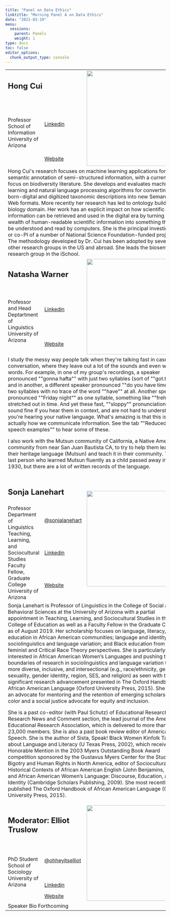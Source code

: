 ```yaml
---
title: "Panel on Data Ethics"
linktitle: "Morning Panel A on Data Ethics"
date: "2021-03-19"
menu:
  sessions:
    parent: Panels
    weight: 1
type: docs
toc: false
editor_options:
  chunk_output_type: console
---
```


<TABLE class="bio-table">

<!--- #################Speaker 1############## --->
<tr>
<td COLSPAN="2"><h2>Hong Cui</h2></td>
<td ROWSPAN="3"><img style="float: left;" src="/img/hong-cui.jpg" width="300" /></td>
</tr>
<tr>
<td ROWSPAN="2">Professor<br>School of Information<br>University of Arizona</li></td>
<td><i class="fab fa-linkedin"></i> <a href="https://www.linkedin.com/in/hong-cui-b9777018/" target="_blank" rel="noopener">Linkedin</a>
</td>
</tr>
<tr>
<td><i class="fa fa-link"></i> <a href="https://ischool.arizona.edu/people/hong-cui" target="_blank" rel="noopener">Website</a>
</td>
</tr>
<tr>
<td COLSPAN="3">
Hong Cui's research focuses on machine learning applications for semantic annotation of semi-structured information, with a current focus on biodiversity literature. She develops and evaluates machine learning and natural language processing algorithms for converting born-digital and digitized taxonomic descriptions into new Semantic Web formats. More recently her research has led to ontology building in biology domain. Her work has an explicit impact on how scientific information can be retrieved and used in the digital era by turning the wealth of human-readable scientific information into something that can be understood and read by computers. She is the principal investigator or co-PI of a number of National Science Foundation-funded projects. The methodology developed by Dr. Cui has been adopted by several other research groups in the US and abroad. She leads the biosemantics research group in the iSchool.
</td>
</tr>

<!--- #################Speaker 2############## --->
<tr>
<td COLSPAN="2"><h2>Natasha Warner</h2></td>
<td ROWSPAN="3"><img style="float: left;" src="/img/natasha-warner.jpg" width="300" /></td>
</tr>
<tr>
<td ROWSPAN="2">Professor and Head<br>Deptartment of Linguistics<br>University of Arizona</td>
<td><i class="fab fa-linkedin"></i> <a href=https://www.linkedin.com/in/natasha-warner-0a5050180/" target="_blank" rel="noopener">Linkedin</a>
</td>
</tr>
<tr>
<td><i class="fa fa-link"></i> <a href="https://nwarner.faculty.arizona.edu/" target="_blank" rel="noopener">Website</a>
</td>
</tr>
<tr>
<td COLSPAN="3">
I study the messy way people talk when they're talking fast in casual conversation, where they leave out a lot of the sounds and even whole words.  For example, in one of my group's recordings, a speaker pronounced ""gonna hafta"" with just two syllables (sort of ""got.tuh""), and in another, a different speaker pronounced ""do you have time"" as two syllables with no trace of the word ""have"" at all.  Another speaker pronounced ""Friday night"" as one syllable, something like ""freh..."" stretched out in time.  And yet these fast, ""sloppy"" pronunciations sound fine if you hear them in context, and are not hard to understand if you're hearing your native language.  What's amazing is that this is actually how we communicate information.  See the tab ""Reduced speech examples"" to hear some of these.

I also work with the Mutsun community of California, a Native American community from near San Juan Bautista CA, to try to help them learn their heritage language (Mutsun) and teach it in their community.  The last person who learned Mutsun fluently as a child passed away in 1930, but there are a lot of written records of the language.

</td>
</tr>

<!--- #################Speaker 3############## --->


<tr>
<td COLSPAN="2"><h2>Sonja Lanehart</h2></td>
<td ROWSPAN="4"><img style="float: left;" src="/img/sonja-lanehart.jpg" width="300" /></td>
</tr>
<tr>
<td ROWSPAN="3">Professor<br>
Department of Linguistics<br>
Teaching, Learning, and Sociocultural Studies<br>
Faculty Fellow, Graduate College <br>
University of Arizona</td>
<td><i class="fab fa-twitter"></i> <a href="https://twitter.com/@sonjalanehart" target="_blank" rel="noopener"> @sonjalanehart</a>
</td>
</tr>
<tr>
<td><i class="fab fa-linkedin"></i> <a href="https://www.linkedin.com/in/sonja-lanehart-2b00b857/" target="_blank" rel="noopener">Linkedin</a>
</td>
</tr>
<tr>
<td><i class="fa fa-link"></i> <a href="https://www.sonjallanehart.com/" target="_blank" rel="noopener">Website</a>
</td>
</tr>
<tr>
<td COLSPAN="3">
Sonja Lanehart is Professor of Linguistics in the College of Social and Behavioral Sciences at the University of Arizona with a partial appointment in Teaching, Learning, and Sociocultural Studies in the College of Education as well as a Faculty Fellow in the Graduate College as of August 2019. Her scholarship focuses on language, literacy, and education in African American communities; language and identity; sociolinguistics and language variation; and Black education from Black feminist and Critical Race Theory perspectives. She is particularly interested in African American Women’s Languages and pushing the boundaries of research in sociolinguistics and language variation to be more diverse, inclusive, and intersectional (e.g., race/ethnicity, gender, sexuality, gender identity, region, SES, and religion) as seen with the significant research advancement presented in The Oxford Handbook of African American Language (Oxford University Press, 2015). She also is an advocate for mentoring and the retention of emerging scholars of color and a social justice advocate for equity and inclusion.

She is a past co-editor (with Paul Schutz) of Educational Researcher: Research News and Comment section, the lead journal of the American Educational Research Association, which is delivered to more than 23,000 members. She is also a past book review editor of American Speech. She is the author of Sista, Speak! Black Women Kinfolk Talk about Language and Literacy (U Texas Press, 2002), which received Honorable Mention in the 2003 Myers Outstanding Book Award competition sponsored by the Gustavus Myers Center for the Study of Bigotry and Human Rights in North America, editor of Sociocultural and Historical Contexts of African American English (John Benjamins, 2001), and African American Women’s Language: Discourse, Education, and Identity (Cambridge Scholars Publishing, 2009). She most recently published The Oxford Handbook of African American Language (Oxford University Press, 2015).

</td>
</tr>


<tr>
<td COLSPAN="2"><h2>Moderator: Elliot Truslow</h2></td>
<td ROWSPAN="4"><img style="float: left;" src="/img/elliot-truslow.jpg" width="300" /></td>
</tr>
<tr>
<td ROWSPAN="3">
PhD Student<br>
School of Sociology<br>
University of Arizona</li></td>
<td><i class="fab fa-twitter"></i> <a href="https://twitter.com/ohheyitselliot" target="_blank" rel="noopener"> @ohheyitselliot</a>
</td>
</tr>
<tr>
<td><i class="fab fa-linkedin"></i> <a href="https://www.linkedin.com/in/elliotleetruslow/" target="_blank" rel="noopener">Linkedin</a>
</td>
</tr>
<tr>
<td><i class="fa fa-link"></i> <a href="https://elliotdoes.work/" target="_blank" rel="noopener">Website</a>
</td>
</tr>

<tr>
<td COLSPAN="3">
Speaker Bio Forthcoming

</td>
</tr>
</TABLE>

